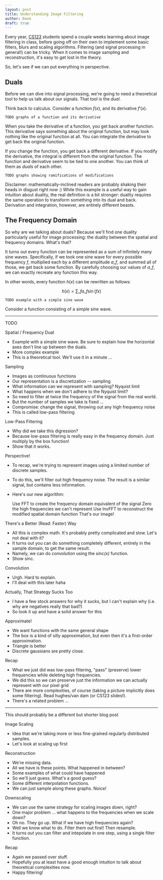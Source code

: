 ```yaml
---
layout: post
title: Understanding Image Filtering
author: Dave
draft: true
---
```


Every year, [CS123](http://cs.brown.edu/cs123) students spend a couple weeks
learning about image filtering in class, before going off on their own to 
implement some basic filters, blurs and scaling algorithms. Filtering (and
signal processing in general!) can be tricky. When it comes to image sampling
and reconstruction, it's easy to get lost in the theory.

So, let's see if we can put everything in perspective.

## Duals

Before we can dive into signal processing, we're going to need a theoretical
tool to help us talk about our signals. That tool is the _dual_. 

Think back to calculus. Consider a function $f(x)$, and its derivative 
$f'(x)$. 

    TODO graphs of a function and its derivative

When you take the derivative of a function, you get back another function.
This derivative says something about the original function, but may look
nothing like the original function at all. You can integrate the derivative to
get back the original function.

If you change the function, you get back a different derivative. If you modify
the derivative, the integral is different from the original function.
The function and derivative seem to be tied to one another.
You can think of them as _duals_ of each other.

    TODO graphs showing ramifications of modifications

Disclaimer: mathematically-inclined readers are probably shaking their
heads in disgust right now :) While this example is a useful way to gain
intuition about duality, the real definition is a bit stronger: duality
requires the same operation to transform something into its dual and back.
Derivation and integration, however, are entirely different beasts. 

## The Frequency Domain

So why are we talking about duals? Because we'll find one duality particularly
useful for image processing: the duality between the spatial and frequency 
domains. What's that?

It turns out every function can be represented as a sum of infinitely many 
sine waves. Specifically, if we took one sine wave for every possible 
frequency $f$, multiplied each by a different amplitude $a\_f$, and summed 
all of those, we get back some function. By carefully choosing our values
of $a\_f$, we can exactly recreate any function this way. 

In other words, every function $h(x)$ can be rewritten as follows:

$$h(x) = \sum\_f a\_f \sin(fx)$$

    TODO example with a simple sine wave

Consider a function consisting of a simple sine wave. 

---

TODO

Spatial / Frequency Dual
* Example with a simple sine wave. Be sure to explain how the horizontal axes don't
  line up between the duals.
* More complex example
* This is a theoretical tool. We'll use it in a minute ...

Sampling
* Images as continuous functions
* Our representation is a discretization -- sampling
* What information can we represent with sampling? Nyquist limit
* What happens when we don't adhere to the Nyquist limit?
* So need to filter at twice the frequency of the signal from the real world.
* But the number of samples we take is fixed ...
* Compromise: change the signal, throwing out any high frequency noise
* This is called low-pass filtering

Low-Pass Filtering
* Why did we take this digression? 
* Because low-pass filtering is really easy in the frequency domain. Just multiply
  by the box function!
* Show that it works.

Perspective!
* To recap, we're trying to represent images using a limited number of discrete samples.
* To do this, we'll filter out high frequency noise. The result is a similar signal, but contains less information.
* Here's our new algorithm:

    Use FFT to create the frequency domain equivalent of the signal
    Zero the high frequencies we can't represent
    Use InvFFT to reconstruct the modified spatial domain function
    That's our image!

There's a Better (Read: Faster) Way
* All this is complex math. It's probably pretty complicated and slow. Let's not deal with it?
* It turns out you can do something completely different, entirely in the sample domain, to get the same result.
* Namely, we can do _convolution_ using the _sinc(x)_ function. 
* Show sinc.

Convolution
* Urgh. Hard to explain. 
* I'll deal with this later haha

Actually, That Strategy Sucks Too
* I have a few stock answers for why it sucks, but I can't explain why (i.e. why are negatives really that bad?)
* So look it up and have a solid answer for this

Approximate!
* We want functions with the same general shape
* The box is a kind of silly approximation, but even then it's a first-order approximation.
* Triangle is better
* Discrete gaussians are pretty close.

Recap
* What we just did was low-pass filtering, "pass" (preserve) lower frequencies while deleting high frequencies.
* We did this so we can preserve just the information we can actually represent with our pixel grid
* There are more complexities, of course (taking a picture implicitly does some filtering). Read hughes/van dam (or CS123 slides!).
* There's a related problem ...

---

This should probably be a different but shorter blog post

Image Scaling
* Idea that we're taking more or less fine-grained regularly distributed samples.
* Let's look at scaling up first

Reconstruction
* We're missing data. 
* All we have is these points. What happened in between?
* Some examples of what could have happened
* So we'll just guess. What's a good guess?
* Some different interpolation functions. 
* We can just sample along these graphs. Noice!

Downscaling
* We can use the same strategy for scaling images down, right?
* One major problem ... what happens to the frequencies when we scale down?
* Oh no. They go up. What if we have high frequencies again?
* Well we know what to do. Filter them out first! Then resample.
* It turns out you can filter and intepolate in one step, using a single filter function.

Recap
* Again we passed over stuff. 
* Hopefully you at least have a good enough intuition to talk about theoretical complexities now.
* Happy filtering!

